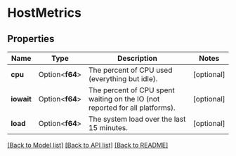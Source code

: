 # HostMetrics

## Properties

Name | Type | Description | Notes
------------ | ------------- | ------------- | -------------
**cpu** | Option<**f64**> | The percent of CPU used (everything but idle). | [optional]
**iowait** | Option<**f64**> | The percent of CPU spent waiting on the IO (not reported for all platforms). | [optional]
**load** | Option<**f64**> | The system load over the last 15 minutes. | [optional]

[[Back to Model list]](../README.md#documentation-for-models) [[Back to API list]](../README.md#documentation-for-api-endpoints) [[Back to README]](../README.md)


